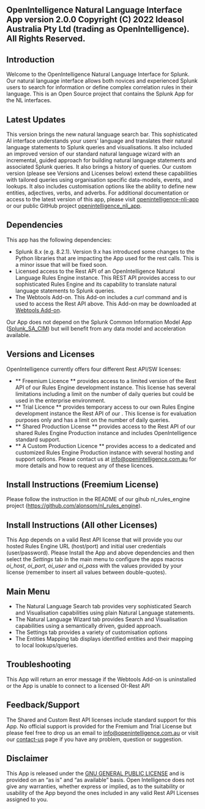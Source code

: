 OpenIntelligence Natural Language Interface App version 2.0.0
Copyright (C) 2022 Ideasol Australia Pty Ltd (trading as OpenIntelligence). All Rights Reserved. 
---

## Introduction
Welcome to the OpenIntelligence Natural Language Interface for Splunk.
Our natural language interface allows both novices and experienced Splunk users to search for information or define complex correlation rules in their language. This is an Open Source project that contains the Splunk App for the NL interfaces. 

## Latest Updates
This version brings the new natural language search bar.  This sophisticated AI interface understands your users' language and translates their natural language statements to Splunk queries and visualisations.  It also included an improved version of our standard natural language wizard with an incremental, guided approach for building natural language statements and associated Splunk queries. It also brings a history of queries.
Our custom version (please see Versions and Licenses below) extend these capabilities with tailored queries using organisation specific data-models, events, and lookups.  It also includes customisation options like the ability to define new entities, adjectives, verbs, and adverbs.
For additional documentation or access to the latest version of this app, please visit [openintelligence-nli-app](https://openintelligence.com.au/openintelligence-nli-app) or our public GitHub project [openintelligence_nli_app](https://github.com/alonsom/openintelligence_nli_app).

## Dependencies
This app has the following dependencies:
- Splunk 8.x  (e.g. 8.2.1). Version 9.x has introduced some changes to the Python libraries that are impacting the App used for the rest calls. This is a minor issue that will be fixed soon.
- Licensed access to the Rest API of an OpenIntelligence Natural Language Rules Engine instance. This REST API provides access to our sophisticated Rules Engine and its capability to translate natural language statements to Splunk queries. 
- The Webtools Add-on. This Add-on includes a *curl* command and is used to access the Rest API above. This Add-on may be downloaded at [Webtools Add-on](https://splunkbase.splunk.com/app/4146).

Our App does not depend on the Splunk Common Information Model App ([Splunk_SA_CIM](https://splunkbase.splunk.com/app/1621/)) but will benefit from any data model and acceleration available.

## Versions and Licenses
OpenIntelligence currently offers four different Rest API/SW licenses:
- ** Freemium Licence ** provides access to a limited version of the Rest API of our Rules Engine development instance. This license has several limitations including a limit on the number of daily queries but could be used in the enterprise environment.
- ** Trial Licence ** provides temporary access to our own Rules Engine development instance the Rest API of our . This license is for evaluation purposes only and has a limit on the number of daily queries.
- ** Shared Production License ** provides access to the Rest API of our shared Rules Engine Production instance and includes OpenIntelligence standard support. 
- ** A Custom Production Licence ** provides access to a dedicated and customized Rules Engine Production instance with several hosting and support options.
Please contact us at info@openintelligence.com.au for more details and how to request any of these licences.

## Install Instructions (Freemium License)
Please follow the instruction in the README of our gihub nl_rules_engine project (https://github.com/alonsom/nl_rules_engine).

## Install Instructions (All other Licenses)
This App depends on a valid Rest API license that will provide you our hosted Rules Engine URL (host/port) and initial user credentials (user/password).
Please Install the App and above dependencies and then select the *Settings* tab in the main menu to configure the apps macros *oi_host*, *oi_port*, *oi_user* and *oi_pass* with the values provided by your license (remember to insert all values between double-quotes).

## Main Menu
- The Natural Language Search tab provides very sophisticated Search and Visualisation capabilities using plain Natural Language statements.
- The Natural Language Wizard tab provides Search and Visualisation capabilities using a semantically driven, guided approach.
- The Settings tab provides a variety of customisation options
- The Entities Mapping tab displays identified entities and their mapping to local lookups/queries.

## Troubleshooting
This App will return an error message if the Webtools Add-on is uninstalled or the App is unable to connect to a licensed OI-Rest API

## Feedback/Support
The Shared and Custom Rest API licenses include standard support for this App. 
No official support is provided for the Fremium and Trial License but please feel free to drop us an email to info@openintelligence.com.au or visit our [contact-us](https://openintelligence.com.au/contact-us) page if you have any problem, question or suggestion.

## Disclaimer
This App is released under the [GNU GENERAL PUBLIC LICENSE](https://www.gnu.org/licenses/gpl-3.0.html) and is provided on an “as is” and “as available” basis. 
Open Intelligence does not give any warranties, whether express or implied, as to the suitability or usability of the App beyond the ones included in any valid Rest API Licenses assigned to you.
